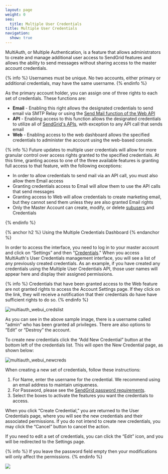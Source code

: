 ```yaml
---
layout: page
weight: 0
seo:
  title: Multiple User Credentials
title: Multiple User Credentials
navigation:
  show: true
---
```


MultiAuth, or Multiple Authentication, is a feature that allows administrators to create and manage additional user access to SendGrid features and allows the ability to send messages without sharing access to the master account credentials.

{% info %}
Usernames must be unique. No two accounts, either primary or additional credentials, may have the same username.
{% endinfo %}

As the primary account holder, you can assign one of three rights to each set of credentials. These functions are:

-   **Email** - Enabling this right allows the designated credentials to send email via SMTP Relay or using the [Send Mail function of the Web API]({{root_url}}/API_Reference/Web_API/mail.html)
-   **API** - Enabling access to this function allows the designated credentials to utilize all of [SendGrid's APIs](http://support.sendgrid.com/entries/21197488-what-are-the-sendgrid-apis-and-what-do-they-do), with exception to any API call that sends email
-   **Web** - Enabling access to the web dashboard allows the specified credentials to administer the account using the web-based console.

{% info %}
Future updates to multiple user credentials will allow for more granular control over access rights granted to the specified credentials. At this time, granting access to one of the three available features is granting full access to that feature, with the following exceptions:

-   In order to allow credentials to send mail via an API call, you must also allow them Email access
-   Granting credentials access to Email will allow them to use the API calls that send messages
-   Granting access to Web will allow credentials to create marketing email, but they cannot send them unless they are also granted Email rights
-   Only the Master Account can create, modify, or delete [subusers]({{root_url}}/User_Guide/Settings/Subusers/index.html) and Credentials

{% endinfo %}

{% anchor h2 %}
Using the Multiple Credentials Dashboard
{% endanchor %}

In order to access the interface, you need to log in to your master account and click on “Settings” and then “[Credentials](https://sendgrid.com/credentials)." When you access MultiAuth's User Credentials management interface, you will see a list of any previously created credentials. As an example, if you have created any credentials using the Multiple User Credentials API, those user names will appear here and display their assigned permissions.

{% info %}
Credentials that have been granted access to the Web feature are not granted rights to access the Account Settings page. If they click on the link, they will receive a notification that their credentials do have have sufficient rights to do so.
{% endinfo %}

![]({{root_url}}/images/multiple_credentials_1.png "multiauth_webui_credslist")

As you can see in the above sample image, there is a username called “admin” who has been granted all privileges. There are also options to “Edit” or “Destroy” the account.

To create new credentials click the “Add New Credential” button at the bottom left of the credentials list. This will open the New Credential page, as shown below:

![]({{root_url}}/images/multiple_credentials_2.png "multiauth_webui_newcreds")

When creating a new set of credentials, follow these instructions:

1.  For Name, enter the username for the credential. We recommend using an email address to maintain uniqueness.
2.  For Password, please see the [SendGrid password requirements]({{root_url}}{{site.password_requirements}}).
3.  Select the boxes to activate the features you want the credentials to access.

When you click “Create Credential,” you are returned to the User Credentials page, where you will see the new credentials and their associated permissions. If you do not intend to create new credentials, you may click the “Cancel” button to cancel the action.

If you need to edit a set of credentials, you can click the “Edit” icon, and you will be redirected to the Settings page.

{% info %}
If you leave the password field empty then your modifications will only affect the permissions.
{% endinfo %}

![]({{root_url}}/images/multiple_credentials_3.png)

##
